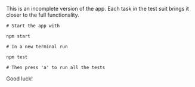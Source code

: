 This is an incomplete version of the app.
Each task in the test suit brings it closer to the full functionality.

```
# Start the app with

npm start

# In a new terminal run

npm test

# Then press 'a' to run all the tests
```

Good luck!


